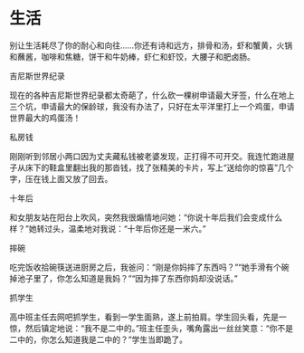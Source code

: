 # 生活

别让生活耗尽了你的耐心和向往……你还有诗和远方，排骨和汤，虾和蟹黄，火锅和蘸酱，咖啡和焦糖，饼干和牛奶棒，虾仁和虾饺，大腰子和肥卤肠。 

吉尼斯世界纪录 

现在的各种吉尼斯世界纪录都太奇葩了，什么砍一棵树申请最大牙签，什么在地上三个坑，申请最大的保龄球，我没有办法了，只好在太平洋里打上一个鸡蛋，申请世界最大的鸡蛋汤！ 

私房钱 

刚刚听到邻居小两口因为丈夫藏私钱被老婆发现，正打得不可开交。我连忙跑进屋子从床下的鞋盒里翻出我的那沓钱，找了张精美的卡片，写上“送给你的惊喜”几个字，压在钱上面又放了回去。 

十年后 

和女朋友站在阳台上吹风，突然我很煽情地问她：“你说十年后我们会变成什么样？”她转过头，温柔地对我说：“十年后你还是一米六。” 

摔碗 

吃完饭收拾碗筷送进厨房之后，我爸问：“刚是你妈摔了东西吗？”“她手滑有个碗掉池子里了，你怎么知道是我妈？”“因为摔了东西你妈却没说话。” 

抓学生 

高中班主任去网吧抓学生，看到一学生面熟，遂上前拍肩。学生回头看，先是一惊，然后镇定地说：“我不是二中的。”班主任歪头，嘴角露出一丝丝笑意：“你不是二中的，你怎么知道我是二中的？”学生当即跪了。